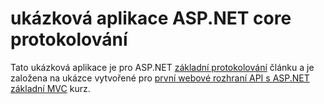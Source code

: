# <a name="aspnet-core-logging-sample-application"></a>ukázková aplikace ASP.NET core protokolování

Tato ukázková aplikace je pro ASP.NET [základní protokolování](https://docs.microsoft.com/aspnet/core/fundamentals/logging/index) článku a je založena na ukázce vytvořené pro [první webové rozhraní API s ASP.NET základní MVC](https://docs.microsoft.com/aspnet/core/tutorials/first-web-api) kurz.
